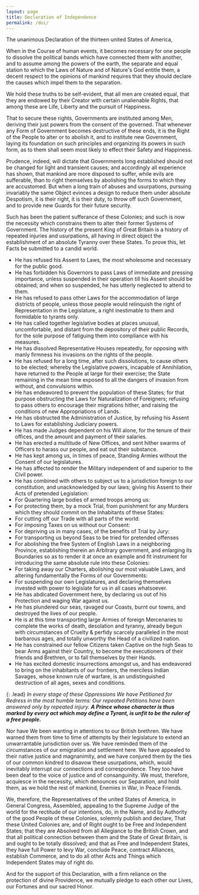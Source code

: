 ```yaml
---
layout: page
title: Declaration of Independence
permalink: /doi/
---
```


The unanimous Declaration of the thirteen united States of America,

When in the Course of human events, it becomes necessary for one people to dissolve the political bands which have connected them with another, and to assume among the powers of the earth, the separate and equal station to which the Laws of Nature and of Nature's God entitle them, a decent respect to the opinions of mankind requires that they should declare the causes which impel them to the separation.

We hold these truths to be self-evident, that all men are created equal, that
they are endowed by their Creator with certain unalienable Rights, that among
these are Life, Liberty and the pursuit of Happiness.

That to secure these rights, Governments are instituted among Men, deriving their just powers from the consent of the governed. That whenever any Form of Government becomes destructive of these ends, it is the Right of the People to alter or to abolish it, and to institute new Government, laying its foundation on such principles and organizing its powers in such form, as to them shall seem most likely to effect their Safety and Happiness.

Prudence, indeed, will dictate that Governments long established should not be changed for light and transient causes; and accordingly all experience has shown, that mankind are more disposed to suffer, while evils are sufferable, than to right themselves by abolishing the forms to which they are accustomed. But when a long train of abuses and usurpations, pursuing invariably the same Object evinces a design to reduce them under absolute Despotism, it is their right, it is their duty, to throw off such Government, and to provide new Guards for their future security.

Such has been the patient sufferance of these Colonies; and such is now the necessity which constrains them to alter their former Systems of Government. The history of the present King of Great Britain is a history of repeated injuries and usurpations, all having in direct object the establishment of an absolute Tyranny over these States. To prove this, let Facts be submitted to a candid world.

* He has refused his Assent to Laws, the most wholesome and necessary for the public good.
* He has forbidden his Governors to pass Laws of immediate and pressing importance, unless suspended in their operation till his Assent should be obtained; and when so suspended, he has utterly neglected to attend to them.
* He has refused to pass other Laws for the accommodation of large districts of people, unless those people would relinquish the right of Representation in the Legislature, a right inestimable to them and formidable to tyrants only. 
* He has called together legislative bodies at places unusual, uncomfortable, and distant from the depository of their public Records, for the sole purpose of fatiguing them into compliance with his measures. 
* He has dissolved Representative Houses repeatedly, for opposing with manly firmness his invasions on the rights of the people.
* He has refused for a long time, after such dissolutions, to cause others to be elected; whereby the Legislative powers, incapable of Annihilation, have returned to the People at large for their exercise; the State remaining in the mean time exposed to all the dangers of invasion from without, and convulsions within.
* He has endeavored to prevent the population of these States; for that purpose obstructing the Laws for Naturalization of Foreigners; refusing to pass others to encourage their migrations hither, and raising the conditions of new Appropriations of Lands.
* He has obstructed the Administration of Justice, by refusing his Assent to Laws for establishing Judiciary powers.
* He has made Judges dependent on his Will alone, for the tenure of their offices, and the amount and payment of their salaries.
* He has erected a multitude of New Offices, and sent hither swarms of Officers to harass our people, and eat out their substance.
* He has kept among us, in times of peace, Standing Armies without the Consent of our legislatures.
* He has affected to render the Military independent of and superior to the Civil power.
* He has combined with others to subject us to a jurisdiction foreign to our constitution, and unacknowledged by our laws; giving his Assent to their Acts of pretended Legislation:
* For Quartering large bodies of armed troops among us:
* For protecting them, by a mock Trial, from punishment for any Murders which they should commit on the Inhabitants of these States:
* For cutting off our Trade with all parts of the world:
* For imposing Taxes on us without our Consent: 
* For depriving us in many cases, of the benefits of Trial by Jury:
* For transporting us beyond Seas to be tried for pretended offenses
* For abolishing the free System of English Laws in a neighboring Province, establishing therein an Arbitrary government, and enlarging its Boundaries so as to render it at once an example and fit instrument for introducing the same absolute rule into these Colonies:
* For taking away our Charters, abolishing our most valuable Laws, and altering fundamentally the Forms of our Governments:
* For suspending our own Legislatures, and declaring themselves invested with power to legislate for us in all cases whatsoever.
* He has abdicated Government here, by declaring us out of his Protection and waging War against us.
* He has plundered our seas, ravaged our Coasts, burnt our towns, and destroyed the lives of our people. 
* He is at this time transporting large Armies of foreign Mercenaries to complete the works of death, desolation and tyranny, already begun with circumstances of Cruelty & perfidy scarcely paralleled in the most barbarous ages, and totally unworthy the Head of a civilized nation.
* He has constrained our fellow Citizens taken Captive on the high Seas to bear Arms against their Country, to become the executioners of their friends and Brethren, or to fall themselves by their Hands. 
* He has excited domestic insurrections amongst us, and has endeavored to bring on the inhabitants of our frontiers, the merciless Indian Savages, whose known rule of warfare, is an undistinguished destruction of all ages, sexes and conditions.

{: .lead}
*In every stage of these Oppressions We have Petitioned for Redress in the most humble terms: Our repeated Petitions have been answered only by repeated injury. **A Prince whose character is thus marked by every act which may define a Tyrant, is unfit to be the ruler of a free people.***

Nor have We been wanting in attentions to our British brethren. We have warned them from time to time of attempts by their legislature to extend an unwarrantable jurisdiction over us. We have reminded them of the circumstances of our emigration and settlement here. We have appealed to their native justice and magnanimity, and we have conjured them by the ties of our common kindred to disavow these usurpations, which, would inevitably interrupt our connections and correspondence. They too have been deaf to the voice of justice and of consanguinity. We must, therefore, acquiesce in the necessity, which denounces our Separation, and hold them, as we hold the rest of mankind, Enemies in War, in Peace Friends.

We, therefore, the Representatives of the united States of America, in General Congress, Assembled, appealing to the Supreme Judge of the world for the rectitude of our intentions, do, in the Name, and by Authority of the good People of these Colonies, solemnly publish and declare, That these United Colonies are, and of Right ought to be Free and Independent States; that they are Absolved from all Allegiance to the British Crown, and that all political connection between them and the State of Great Britain, is and ought to be totally dissolved; and that as Free and Independent States, they have full Power to levy War, conclude Peace, contract Alliances, establish Commerce, and to do all other Acts and Things which Independent States may of right do.

And for the support of this Declaration, with a firm reliance on the protection of divine Providence, we mutually pledge to each other our Lives, our Fortunes and our sacred Honor.